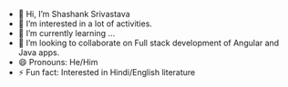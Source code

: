 - 👋 Hi, I’m Shashank Srivastava
- 👀 I’m interested in a lot of activities.
- 🌱 I’m currently learning ...
- 💞️ I’m looking to collaborate on Full stack development of Angular and Java apps.
- 😄 Pronouns: He/Him
- ⚡ Fun fact: Interested in Hindi/English literature
  

<!---
ichbinshashank/ichbinshashank is a ✨ special ✨ repository because its `README.md` (this file) appears on your GitHub profile.
You can click the Preview link to take a look at your changes.
--->

